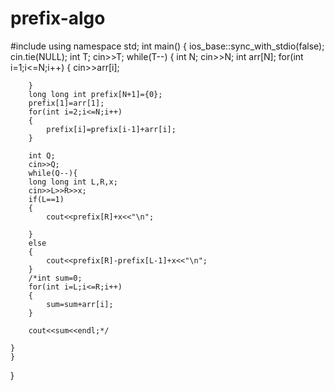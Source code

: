 # prefix-algo
#include <iostream>
using namespace std;
int main() {
	ios_base::sync_with_stdio(false);
	cin.tie(NULL);
	int T;
	cin>>T;
	while(T--)
	{
		int N;
		cin>>N;
		int arr[N];
		for(int i=1;i<=N;i++)
		{
			cin>>arr[i];

		}
		long long int prefix[N+1]={0};
		prefix[1]=arr[1];
		for(int i=2;i<=N;i++)
		{
			prefix[i]=prefix[i-1]+arr[i];
		}

		int Q;
		cin>>Q;
		while(Q--){
		long long int L,R,x;
		cin>>L>>R>>x;
		if(L==1)
		{
			cout<<prefix[R]+x<<"\n";

		}
		else
		{
			cout<<prefix[R]-prefix[L-1]+x<<"\n";
		}
		/*int sum=0;
		for(int i=L;i<=R;i++)
		{
			sum=sum+arr[i];
		}

		cout<<sum<<endl;*/

	}
	}
}
